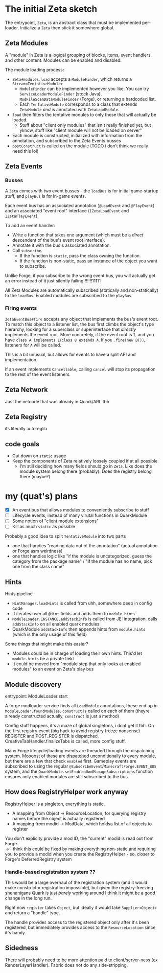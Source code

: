 # The initial Zeta sketch

The entrypoint, `Zeta`, is an abstract class that must be implemented per-loader. Initialize a `Zeta` then stick it somewhere global.

## Zeta Modules

A "module" in Zeta is a logical grouping of blocks, items, event handlers, and other content. Modules can be enabled and disabled.

The module loading process:

* `Zeta#modules.load` accepts a `ModuleFinder`, which returns a `Stream<TentativeModule>`
  * `ModuleFinder` can be implemented however you like. You can try `ServiceLoaderModuleFinder` (stock Java), `ModFileScanDataModuleFinder` (Forge), or returning a hardcoded list. 
  * Each `TentativeModule` corresponds to a class that extends `ZetaModule` *and* is annotated with `ZetaLoadModule`.
* `load` then filters the tentative modules to only those that will actually be loaded.
  * Stuff about "client only modules" that isn't really finished yet, but yknow, stuff like "client module will not be loaded on server"
* Each module is constructed, initialized with information from the annotation, and subscribed to the Zeta Events busses
* `postConstruct` is called on the module (TODO i don't think we really need this lol)

## Zeta Events

### Busses

A `Zeta` comes with two event busses - the `loadBus` is for initial game-startup stuff, and `playBus` is for in-game events.

Each event bus has an associated annotation (`@LoadEvent` and `@PlayEvent`) and an associated "event root" interface (`IZetaLoadEvent` and `IZetaPlayEvent`).

To add an event handler:

* Write a function that takes one argument (which must be a *direct* descendent of the bus's event root interface).
* Annotate it with the bus's associated annotation.
* Call `subscribe`.
  * If the function is `static`, pass the class owning the function.
  * If the function is non-static, pass an instance of the object you want to subscribe.

Unlike Forge, if you subscribe to the wrong event bus, you will actually get an error instead of it just silently failing!!!!!!!11111

All Zeta Modules are automatically subscribed (statically and non-statically) to the `loadBus`. Enabled modules are subscribed to the `playBus`.

### Firing events

`ZetaEventBus#fire` accepts any object that implements the bus's event root. To match this object to a listener list, the bus first climbs the object's type hierarchy, looking for a superclass or superinterface that *directly* implements the event root. More concretely, if the event root is `I`, and you have `class A implements I`/`class B extends A`, if you `.fire(new B())`, listeners for `A` will be called.

This is a bit unusual, but allows for events to have a split API and implementation.

If an event implements `Cancellable`, calling `cancel` will stop its propagation to the rest of the event listeners.

## Zeta Network

Just the netcode that was already in Quark/ARL tbh

## Zeta Registry

its literally autoreglib

## code goals

* Cut down on `static` usage
* Keep the components of Zeta relatively loosely coupled if at all possible
  * I'm still deciding how many fields should go in `Zeta`. Like does the module system belong there (probably). Does the registry belong there (maybe?)

# my (quat's) plans

- [x] An event bus that allows modules to conveniently subscribe to stuff
- [ ] Lifecycle events, instead of many virutal functions in QuarkModule
- [ ] Some notion of "client module extensions"
- [ ] Kill as much `static` as possible

Probably a good idea to split `TentativeModule` into two parts
* one that handles "reading data out of the annotation" (actual annotation or Forge asm weirdness)
* one that handles logic like "if the module is uncategorized, guess the category from the package name" / "if the module has no name, pick one from the class name"

## Hints

Hints pipeline

* `HintManager.loadHints` is called from uhh, somewhere deep in config code
* It iterates over all `@Hint` fields and adds them to `module.hints`
* `ModuleLoader.INSTANCE.addStackInfo` is called from JEI integration, calls `addStackInfo` on all enabled quark modules
* QuarkModule `addStackInfo` then appends hints from `module.hints` (which is the only usage of this field)

Some things that might make this easier?

* Modules could be in charge of loading their own hints. This'd let `module.hints` be a private field
* It could be moved from "module step that only looks at enabled modules" to an event on Zeta's play bus

## Module discovery

entrypoint: ModuleLoader.start

A forge modloader service finds all `LoadModule` annotations, these end up in `ModuleLoader.foundModules`. `construct` is called on each of them (theyre already constructed actually, `construct` is just a method)

Config stuff happens, it's a maze of global singletons, i dont get it tbh. On the first registry event (big hack to avoid registry freeze nonsense) REGISTER and POST_REGISTER is dispatched, CreativeTabHandler.finalizeTabs is called, more config stuff.

Many Forge lifecycle/loading events are threaded through the dispatching system. Moooost of these are dispatched unconditionally to every module, but there are a few that check `enabled` first. Gameplay events are subscribed to using the regular `@SubscribeEvent`/`MinecraftForge.EVENT_BUS` system, and the `QuarkModule.setEnabledAndManageSubscriptions` function ensures only enabled modules are still subscribed to the bus.

## How does RegistryHelper work anyway

RegistryHelper is a singleton, everything is static.

* A mapping from Object -> ResourceLocation, for querying registry names before the object is actually registered
* A mapping from modid -> ModData, which holdsa list of all objects to register

You don't explicity provide a mod ID, the "current" modid is read out from Forge.  
-> I think this could be fixed by making everything non-static and requiring you to provide a modid when you create the RegistryHelper - so, closer to Forge's DeferredRegistry system

### Handle-based registration system ??

This would be a large overhaul of the registration system (and it would make constructor registration impossible), but given the registry-freezing shenanigans Quark is just *barely* working around I think it might be a good change in the long run.

Right now `register` takes `Object`, but ideally it would take `Supplier<Object>` and return a "handle" type.

The handle provides access to the registered object only after it's been registered, but immediately provides access to the `ResourceLocation` since it's handy.

## Sidedness

There will probably need to be more attention paid to client/server-ness (ex RenderLayerHandler). Fabric does not do any side-stripping.